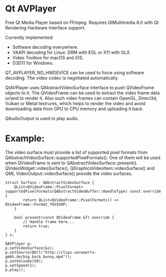 # Qt AVPlayer

Free Qt Media Player based on FFmpeg.
Requires QtMultimedia 6.0 with Qt Rendering Hardware Interface support.

Currently implemented:
* Software decoding everywhere.
* VAAPI decoding for Linux:
  DRM with EGL or X11 with GLX.
* Video Toolbox for macOS and iOS.
* D3D11 for Windows. 

QT_AVPLAYER_NO_HWDEVICE can be used to force using software decoding.
The video codec is negotiated automatically.

QtAVPlayer uses QAbstractVideoSurface interface to push QVideoFrame objects to it.
The QVideoFrame can be used to extract the video frame data or/and to render it.
Also such video frames can contain OpenGL, Direct3d, Vulkan or Metal textrures,
which helps to render the video and avoid downloading data from GPU to CPU memory and uploading it back.

QAudioOutput is used to play audio.

# Example:

The video surface must provide a list of supported pixel formats from QAbstractVideoSurface::supportedPixelFormats().
One of them will be used when QVideoFrame is sent to QAbstractVideoSurface::present().
QVideoWidget::videoSurface(), QGraphicsVideoItem::videoSurface() and QML VideoOutput::videoSurface() provide the video surfaces.

    struct Surface : QAbstractVideoSurface {
        QList<QVideoFrame::PixelFormat> supportedPixelFormats(QAbstractVideoBuffer::HandleType) const override {
            return QList<QVideoFrame::PixelFormat>() << QVideoFrame::Format_YUV420P;
        }

        bool present(const QVideoFrame &f) override {
            // Handle frame here...
            return true;
        }
    } s;
    
    QAVPlayer p;
    p.setVideoSurface(&s);
    p.setSource(QUrl("http://clips.vorwaerts-gmbh.de/big_buck_bunny.mp4"));
    p.setVolunme(50);
    p.setSpeed(1);
    p.play();

